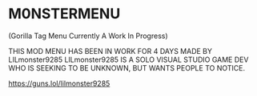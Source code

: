 # M0NSTERMENU
(Gorilla Tag Menu Currently A Work In Progress)


THIS MOD MENU HAS BEEN IN WORK FOR 4 DAYS MADE BY LILmonster9285
LILmonster9285 IS A SOLO VISUAL STUDIO GAME DEV WHO IS SEEKING TO BE UNKNOWN,
BUT WANTS PEOPLE TO NOTICE.


https://guns.lol/lilmonster9285
